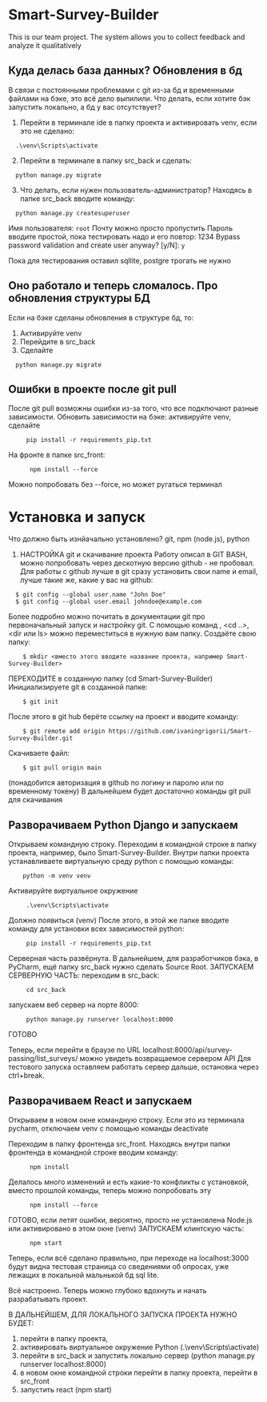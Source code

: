 # Smart-Survey-Builder
This is our team project. The system allows you to collect feedback and analyze it qualitatively

## Куда делась база данных? Обновления в бд
В связи с постоянными проблемами с git из-за бд и временными файлами на бэке, это всё дело выпилили.
Что делать, если хотите бэк запустить локально, а бд у вас отсутствует?
1. Перейти в терминале ide в папку проекта и активировать venv, если это не сделано:
  ``` 
    .\venv\Scripts\activate
  ```
2. Перейти в терминале в папку src_back и сделать:
  ``` 
    python manage.py migrate
  ```
3. Что делать, если нужен пользователь-администратор?
Находясь в папке src_back вводите команду:
```
  python manage.py createsuperuser
```
Имя пользователя: ``` root ``` 
Почту можно просто пропустить
Пароль вводите простой, пока тестировать надо и его повтор: 1234
Bypass password validation and create user anyway? [y/N]: ```y```

Пока для тестирования оставил sqllite, postgre трогать не нужно

## Оно работало и теперь сломалось. Про обновления структуры БД
Если на бэке сделаны обновления в структуре бд, то:
1. Активируйте venv
2. Перейдите в src_back
3. Сделайте
  ``` 
    python manage.py migrate
  ```

## Ошибки в проекте после git pull
После git pull возможны ошибки из-за того, что все подключают разные зависимости.
Обновить зависимости на бэке: активируйте venv, сделайте 
 ```
      pip install -r requirements_pip.txt
 ```
На фронте в папке src_front:
```
      npm install --force
```
Можно попробовать без --force, но может ругаться терминал




# Установка и запуск

Что должно быть изнйачально установлено? git, npm (node.js), python

1. НАСТРОЙКА git и скачивание проекта
  Работу описал в GIT BASH, можно попробовать через дескотную версию github - не пробовал.
  Для работы с github лучше в git сразу установить свои name и email, лучше такие же, какие у ваc на github:
  
  ``` 
    $ git config --global user.name "John Doe"
    $ git config --global user.email johndoe@example.com
  ```
    
  Более подробно можно почитать в документации git про первоначальный запуск и настройку git.
  С помощью команд <cd>, <cd ..>, <dir или ls> можно переместиться в нужную вам папку.
  Создаёте свою папку:
  
```
    $ mkdir <вместо этого вводите название проекта, например Smart-Survey-Builder>
```
  
  ПЕРЕХОДИТЕ в созданную папку (cd Smart-Survey-Builder)
  Инициализируете git в созданной папке:
  
```
    $ git init
```
  
  После этого в git hub берёте ссылку на проект и вводите команду:
  
```
    $ git remote add origin https://github.com/ivaningrigorii/Smart-Survey-Builder.git
```
  
  Скачиваете файл:
  
```
    $ git pull origin main
```

  (понадобится авторизация в github по логину и паролю или по временному токену)
  В дальнейшем будет достаточно команды git pull для скачивания
  
## Разворачиваем Python Django и запускаем
  Открываем командную строку. 
  Переходим в командной строке в папку проекта, например, было Smart-Survey-Builder. 
  Внутри папки проекта устанавливаете виртуальную среду python с помощью команды:
  
  ```
      python -m venv venv
  ```
  
  Активируйте виртуальное окружение
 
 ```
      .\venv\Scripts\activate
 ```
  Должно появиться (venv)
  После этого, в этой же папке вводите команду для установки всех зависимостей python:
  
 ```
      pip install -r requirements_pip.txt
 ```
  
  Серверная часть развёрнута. В дальнейшем, для разработчиков бэка, в PyCharm, ещё папку src_back нужно сделать Source Root.
  ЗАПУСКАЕМ СЕРВЕРНУЮ ЧАСТЬ:
  переходим в src_back:
  
 ```
      cd src_back
 ```
  
  запускаем веб сервер на порте 8000:
  
 ```
      python manage.py runserver localhost:8000
 ```
  ГОТОВО
  
  Теперь, если перейти в браузе по URL localhost:8000/api/survey-passing/list_surveys/ можно увидеть возвращаемое сервером API
  Для тестового запуска оставляем работать сервер дальше, остановка через ctrl+break.
    
## Разворачиваем React и запускаем
  Открываем в новом окне командную строку. Если это из терминала pycharm, отключаем venv с помощью команды deactivate
  
  Переходим в папку фронтенда src_front.
  Находясь внутри папки фронтенда в командной строке вводим команду:
  
```
      npm install
```
  Делалось много изменений и есть какие-то конфликты с установкой, вместо прошлой команды, 
  теперь можно попробовать эту
```
      npm install --force
```
  ГОТОВО, если летят ошибки, вероятно, просто не установлена Node.js или активировано в этом окне (venv)
  ЗАПУСКАЕМ клинтскую часть:
  
```
      npm start
```
  Теперь, если всё сделано правильно, при переходе на localhost:3000 будут видна тестовая страница
  со сведениями об опросах, уже лежащих в локальной мальнькой бд sql lite.
  
  Всё настроено. Теперь можно глубоко вдохнуть и начать разрабатывать проект.
    
  В ДАЛЬНЕЙШЕМ, ДЛЯ ЛОКАЛЬНОГО ЗАПУСКА ПРОЕКТА НУЖНО БУДЕТ:
  1) перейти в папку проекта,
  2) активировать виртуальное окружение Python (.\venv\Scripts\activate)
  3) перейти в src_back и запустить локально сервер (python manage.py runserver localhost:8000)
  4) в новом окне командной строки перейти в папку проекта, перейти в src_front
  5) запустить react (npm start)
    

